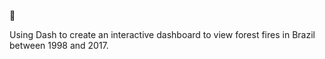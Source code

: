 :oden:

Using Dash to create an interactive dashboard to view forest fires in Brazil between 1998 and 2017.

